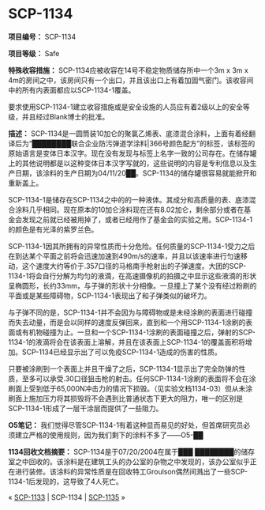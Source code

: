 # SCP-1134
                        


**项目编号：** SCP-1134

**项目等级：** Safe

**特殊收容措施：** SCP-1134应被收容在14号不稳定物质储存所中一个3m x 3m x 4m的房间之中，该房间只有一个出口，并且该出口上有着加固气密门。该收容间中的所有内表面都应以SCP-1134-1覆盖。

要求使用SCP-1134-1建立收容措施或是安全设施的人员应有着2级以上的安全等级，并且经过Blank博士的批准。

**描述：** SCP-1134是一圆筒装10加仑的聚氯乙烯表、底漆混合涂料，上面有着经翻译后为“████████联合企业防污弹道学涂料|366号颜色配方”的标签，该标签的原始语言是变体日本汉字。现在没有发现与标签上名字一致的公司存在。在储存罐上的其他说明都是以这种变体日本汉字写就的，这些说明的内容是专利信息以及生产日期，该涂料的生产日期为04/11/20██。SCP-1134的储存罐很容易就能掀开和重新盖上。

SCP-1134-1是储存在SCP-1134之中的的一种液体。其成分和高质量的表、底漆混合涂料几乎相同。现在原本的10加仑涂料现在还有8.02加仑，剩余部分或者在基金会发现之前就已经被用掉了，或者已经用作了基金会的实验之用。SCP-1134-1的颜色是有光泽的紫罗兰色。

SCP-1134-1因其所拥有的异常性质而十分危险。任何质量的SCP-1134-1受力之后在到达某个平面之前将会迅速加速到490m/s的速率，并且以该速率进行匀速移动，这个速度大约等价于.357口径的马格南手枪射出的子弹速度。大团的SCP-1134-1将会自行分解为均匀的液滴，在高速摄像机的拍摄之中显示这些液滴的形状呈椭圆形，长约33mm，与子弹的形状十分相像。一旦撞上了某个没有经过粉刷的平面或是某些障碍物，SCP-1134-1表现出了和子弹类似的破坏力。

与子弹不同的是，SCP-1134-1并不会因为与障碍物或是未经涂刷的表面进行碰撞而失去动量，而是会以同样的速度反弹回来，直到和一个用SCP-1134-1涂刷的表面或有机物碰撞为止。一旦和一个SCP-1134-1涂刷的表面碰撞之后，弹射的SCP-1134-1的液滴将会在该表面上溶解，并且在该表面上SCP-1134-1的覆盖面积将增加。SCP-1134已经显示出了可以免疫SCP-1134-1造成的伤害的性质。

只要被涂刷到一个表面上并且干燥了之后，SCP-1134-1显示出了完全防弹的性质，至多可以承受.30口径狙击枪的射击。任何SCP-1134-1涂刷的表面将不会在涂刷面上受到低于65,000N冲击力的情况下损毁。（见实验文档1134-03）但从未涂刷面上施加压力将其损毁将不会遇到比普通状态下更大的阻力，唯一的区别是SCP-1134-1形成了一层干涂层而提供了一些阻力。

**O5笔记：** 我们觉得尽管SCP-1134-1有着这种显而易见的好处，但首席研究员必须建立严格的使用规则，因为我们剩下的涂料不多了——O5-██

**1134回收文档摘要：** SCP-1134是于07/20/2004在属于███ ████████的储存室之中回收的。该涂料是在建筑工头的办公室的杂物之中发现的，该办公室似乎正在进行装修。该涂料的异常性质是在回收特工Groulson偶然间溅出了一些SCP-1134-1后发现的，这导致了4人死亡。



« [SCP-1133](/scp-1133) | SCP-1134 | [SCP-1135](/scp-1135) »





                    